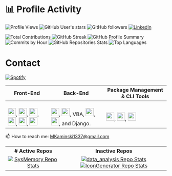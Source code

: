 # 📊 Profile Activity
![Profile Views](https://komarev.com/ghpvc/?username=MAKaminski&color=blueviolet)
![GitHub User's stars](https://img.shields.io/github/stars/MAKaminski?affiliations=OWNER%2CCOLLABORATOR&style=social)
![GitHub followers](https://img.shields.io/github/followers/MAKaminski?label=Follow&style=social)
[![LinkedIn](https://img.shields.io/badge/-LinkedIn-blue?style=flat&logo=Linkedin&logoColor=white)](https://www.linkedin.com/in/yourlinkedin)

![Total Contributions](https://github-readme-stats.vercel.app/api?username=MAKaminski&show_icons=true&theme=dark&count_private=true&include_all_commits=true)
![GitHub Streak](https://github-readme-streak-stats.herokuapp.com/?user=MAKaminski&theme=white)
![GitHub Profile Summary](http://github-profile-summary-cards.vercel.app/api/cards/profile-details?username=MAKaminski&theme=github)
![Commits by Hour](http://github-profile-summary-cards.vercel.app/api/cards/productive-time?username=MAKaminski&theme=github_dark&utcOffset=-5)
![GitHub Repositories Stats](http://github-profile-summary-cards.vercel.app/api/cards/repos-per-language?username=MAKaminski&theme=github_dark)
![Top Languages](https://github-readme-stats.vercel.app/api/top-langs/?username=MAKaminski&layout=compact&theme=white)

# Contact
[![Spotify](https://githubspotifywidget-bbd3xlniy-makaminski1337.vercel.app/api/spotify)](https://open.spotify.com/user/makaminski1)

| Front-End | Back-End | Package Management & CLI Tools |
|----|----|-------------------|
| <br> <img src="https://github.com/MAKaminski/MAKaminski/assets/19610881/f8de5306-f301-46e6-87b2-f33e87f78760" width="25" height="25">, <img src="https://github.com/MAKaminski/MAKaminski/assets/19610881/bc9ff81c-f5a0-475b-ad2d-6bafe35109f8" width="25" height="25">, <img src="https://github.com/MAKaminski/MAKaminski/assets/19610881/7a0611fe-b829-4b08-bae9-f8f17f2bda58" width="25" height="25">, <img src="https://github.com/MAKaminski/MAKaminski/assets/19610881/d5969be1-856a-4984-b73a-72bc9aa977a5" width="25" height="25">, <img src="https://github.com/MAKaminski/MAKaminski/assets/19610881/3c2ab4f7-7bdd-44ff-a7f6-c21770f8b2ed" width="25" height="25">, <img src="https://github.com/MAKaminski/MAKaminski/assets/19610881/bd7e2f0e-04c7-4419-95ed-d94e054deffc" width="25" height="25"> | <br> <img src="https://github.com/MAKaminski/MAKaminski/assets/19610881/7af03a7d-d934-426e-994a-025ab404ba0a" width="25" height="25">, <img src="https://github.com/MAKaminski/MAKaminski/assets/19610881/3b13c343-9044-4569-adc8-5401d6ca80f5" width="25" height="25">, VBA, <img src="https://github.com/MAKaminski/MAKaminski/assets/19610881/69683e7e-8410-47a2-a400-e88ccf83cd72" width="25" height="25">, <img src="https://github.com/MAKaminski/MAKaminski/assets/19610881/26486295-75a9-42f6-9c96-2c62f74dc341" width="25" height="25">, and Django. | <br> <img src="https://github.com/MAKaminski/MAKaminski/assets/19610881/fdc95f14-78fe-493f-9885-9ac6dcaf97b4" width="25" height="25">, <img src="https://github.com/MAKaminski/MAKaminski/assets/19610881/b7493c2f-e7b3-408e-991f-60e3136a9cbf" width="25" height="25">, <img src="https://github.com/MAKaminski/MAKaminski/assets/19610881/815340c1-078b-440e-977a-9eb2cccd2233" width="25" height="25"> |

📫 How to reach me: [MKaminski1337@gmail.com](mailto:MKaminski1337@gmail.com)

<table>
  <tr>
    <th># Active Repos</th>
    <th>Inactive Repos</th>
  </tr>
  <tr>
    <td align="center">
      <a href="https://github.com/MAKaminski/SysMemory">
        <img src="https://github-readme-stats.vercel.app/api/pin/?username=MAKaminski&repo=SysMemory&theme=light" alt="SysMemory Repo Stats">
      </a>
    </td>
    <td align="center">
      <a href="https://github.com/MAKaminski/data_analysis">
        <img src="https://github-readme-stats.vercel.app/api/pin/?username=MAKaminski&repo=data_analysis&theme=dark" alt="data_analysis Repo Stats">
      </a>
      <a href="https://github.com/MAKaminski/IconGenerator">
        <img src="https://github-readme-stats.vercel.app/api/pin/?username=MAKaminski&repo=IconGenerator&theme=dark" alt="IconGenerator Repo Stats">
      </a>
    </td>
  </tr>
</table>
